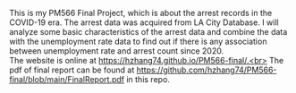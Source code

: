 This is my PM566 Final Project, which is about the arrest records in the COVID-19 era. The arrest data was acquired from LA City Database. I will analyze some basic characteristics of the arrest data and combine the data with the unemployment rate data to find out if there is any association between unemployment rate and arrest count since 2020. <br>
The website is online at https://hzhang74.github.io/PM566-final/.<br>
The pdf of final report can be found at https://github.com/hzhang74/PM566-final/blob/main/FinalReport.pdf in this repo.